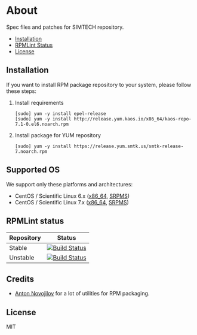 # About

Spec files and patches for SIMTECH repository.

  * [Installation](#installation)
  * [RPMLint Status](#rpmlint-status)
  * [License](#license)

## Installation

If you want to install RPM package repository to your system, please follow these steps:

1. Install requirements

    ```
    [sudo] yum -y install epel-release
    [sudo] yum -y install http://release.yum.kaos.io/x86_64/kaos-repo-7.1-0.el6.noarch.rpm
    ```

2. Install package for YUM repository

    ```
    [sudo] yum -y install https://release.yum.smtk.us/smtk-release-7.noarch.rpm
    ```

## Supported OS

We support only these platforms and architectures:

* CentOS / Scientific Linux 6.x ([x86_64](https://release.yum.smtk.us/6/x86_64/repoview/), [SRPMS](https://release.yum.smtk.us/6/SRPMS/repoview/))
* CentOS / Scientific Linux 7.x ([x86_64](https://release.yum.smtk.us/7/x86_64/repoview/), [SRPMS](https://release.yum.smtk.us/7/SRPMS/repoview/))

## RPMLint status

| Repository | Status |
|------------|--------|
| Stable | [![Build Status](https://travis-ci.org/simtechdev/smtk-repo.svg?branch=master)](https://travis-ci.org/simtechdev/smtk-repo) |
| Unstable | [![Build Status](https://travis-ci.org/simtechdev/smtk-repo.svg?branch=develop)](https://travis-ci.org/simtechdev/smtk-repo) |

## Credits

* [Anton Novojilov](https://github.com/andyone) for a lot of utilities for RPM packaging.

## License

MIT

